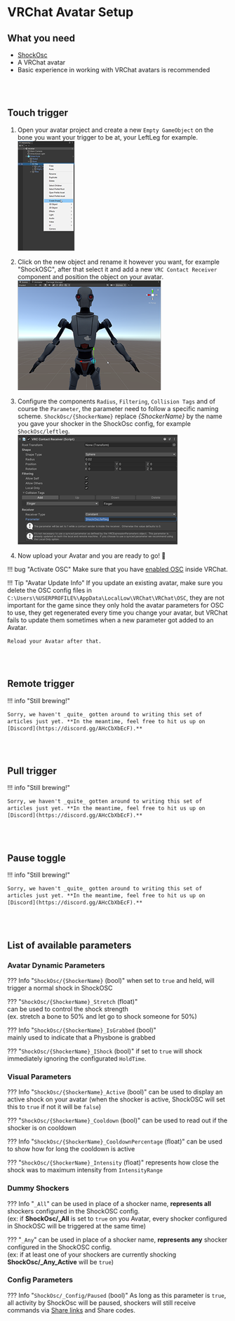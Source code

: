 # VRChat Avatar Setup 
  
## What you need
- [ShockOsc](shockosc-basic.md)
- A VRChat avatar
- Basic experience in working with VRChat avatars is recommended

<br></br>

## Touch trigger
1. Open your avatar project and create a new ``Empty GameObject`` on the bone you want your trigger to be at, your LeftLeg for example.  
![Image "Image"](../static/guides/shockosc/create_trigger.png)  

2. Click on the new object and rename it however you want, for example "ShockOSC", after that select it and add a new ``VRC Contact Receiver`` component and position the object on your avatar.  
![Image "Image"](../static/guides/shockosc/example_position.png)  

3. Configure the components ``Radius``, ``Filtering``, ``Collision Tags`` and of course the ``Parameter``, the parameter need to follow a specific naming scheme. ``ShockOsc/{ShockerName}`` replace *{ShockerName}* by the name you gave your shocker in the ShockOsc config, for example ``ShockOsc/leftleg``.  
![Image "Image"](../static/guides/shockosc/example_settings3.png)  
4. Now upload your Avatar and you are ready to go! 🎉  

!!! bug "Activate OSC"
    Make sure that you have [enabled OSC](https://docs.vrchat.com/docs/osc-overview#how-do-i-use-it) inside VRChat.  

!!! Tip "Avatar Update Info"
    If you update an existing avatar, make sure you delete the OSC config files in ``C:\Users\%USERPROFILE%\AppData\LocalLow\VRChat\VRChat\OSC``, they are not important for the game since they only hold the avatar parameters for OSC to use, they get regenerated every time you change your avatar, but VRChat fails to update them sometimes when a new parameter got added to an Avatar. 

    Reload your Avatar after that.

<br></br>

## Remote trigger
!!! info "Still brewing!"

    Sorry, we haven't _quite_ gotten around to writing this set of articles just yet. **In the meantime, feel free to hit us up on [Discord](https://discord.gg/AHcCbXbEcF).**

<br></br>

## Pull trigger
!!! info "Still brewing!"

    Sorry, we haven't _quite_ gotten around to writing this set of articles just yet. **In the meantime, feel free to hit us up on [Discord](https://discord.gg/AHcCbXbEcF).**

<br></br>

## Pause toggle
!!! info "Still brewing!"

    Sorry, we haven't _quite_ gotten around to writing this set of articles just yet. **In the meantime, feel free to hit us up on [Discord](https://discord.gg/AHcCbXbEcF).** 

<br></br>

## List of available parameters

### Avatar Dynamic Parameters  

??? Info "``ShockOsc/{ShockerName}`` (bool)"
    when set to ``true`` and held, will trigger a normal shock in ShockOSC
    

??? "``ShockOsc/{ShockerName}_Stretch`` (float)"  
    can be used to control the shock strength  
    (ex. stretch a bone to 50% and let go to shock someone for 50%)  

??? Info "``ShockOsc/{ShockerName}_IsGrabbed`` (bool)"   
    mainly used  to indicate that a Physbone is grabbed

??? "``ShockOsc/{ShockerName}_IShock``  (bool)" 
    if set to ``true`` will shock immediately ignoring the configurated ``HoldTime``.  

### Visual Parameters
??? Info "``ShockOsc/{ShockerName}_Active`` (bool)"
    can be used to display an active shock on your avatar (when the shocker is active, ShockOSC will set this to ``true`` if not it will be ``false``)

??? "``ShockOsc/{ShockerName}_Cooldown`` (bool)"
    can be used to read out if the shocker is on cooldown  

??? Info "``ShockOsc/{ShockerName}_CooldownPercentage`` (float)"
    can be used to show how for long the cooldown is active
    
??? "``ShockOsc/{ShockerName}_Intensity``  (float)"
    represents how close the shock was to maximum intensity from ``IntensityRange``

### Dummy Shockers  
??? Info "``_All``"
    can be used in place of a shocker name, **represents all** shockers configured in the ShockOSC config.  
    (ex: if **ShockOsc/_All** is set to ``true`` on you Avatar, every shocker configured in ShockOSC will be triggered at the same time)

??? "``_Any``"
    can be used in place of a shocker name, **represents any** shocker configured in the ShockOSC config.  
    (ex: if at least one of your shockers are currently shocking **ShockOsc/_Any_Active** will be ``true``)  

### Config Parameters  
??? Info "``ShockOsc/_Config/Paused`` (bool)"
    As long as this parameter is ``true``, all activity by ShockOsc will be paused, shockers will still receive commands via [Share links](shocklink-sharelinks.md) and Share codes.  
